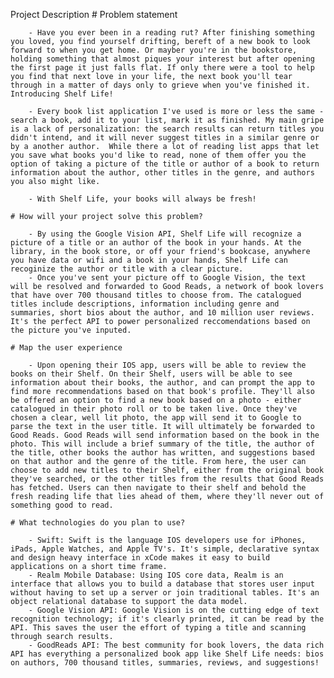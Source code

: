 Project Description
    # Problem statement

        - Have you ever been in a reading rut? After finishing something you loved, you find yourself drifting, bereft of a new book to look forward to when you get home. Or mayber you're in the bookstore, holding something that almost piques your interest but after opening the first page it just falls flat. If only there were a tool to help you find that next love in your life, the next book you'll tear through in a matter of days only to grieve when you've finished it. Introducing Shelf Life!

        - Every book list application I've used is more or less the same - search a book, add it to your list, mark it as finished. My main gripe is a lack of personalization: the search results can return titles you didn't intend, and it will never suggest titles in a similar genre or by a another author.  While there a lot of reading list apps that let you save what books you'd like to read, none of them offer you the option of taking a picture of the title or author of a book to return information about the author, other titles in the genre, and authors you also might like.

        - With Shelf Life, your books will always be fresh! 

    # How will your project solve this problem?

        - By using the Google Vision API, Shelf Life will recognize a picture of a title or an author of the book in your hands. At the library, in the book store, or off your friend's bookcase, anywhere you have data or wifi and a book in your hands, Shelf Life can recoginize the author or title with a clear picture.
        - Once you've sent your picture off to Google Vision, the text will be resolved and forwarded to Good Reads, a network of book lovers that have over 700 thousand titles to choose from. The catalogued titles include descriptions, information including genre and summaries, short bios about the author, and 10 million user reviews. It's the perfect API to power personalized reccomendations based on the picture you've inputed.

    # Map the user experience

        - Upon opening their IOS app, users will be able to review the books on their Shelf. On their Shelf, users will be able to see information about their books, the author, and can prompt the app to find more recommendations based on that book's profile. They'll also be offered an option to find a new book based on a photo - either catalogued in their photo roll or to be taken live. Once they've chosen a clear, well lit photo, the app will send it to Google to parse the text in the user title. It will ultimately be forwarded to Good Reads. Good Reads will send information based on the book in the photo. This will include a brief summary of the title, the author of the title, other books the author has written, and suggestions based on that author and the genre of the title. From here, the user can choose to add new titles to their Shelf, either from the original book they've searched, or the other titles from the results that Good Reads has fetched. Users can then navigate to their shelf and behold the fresh reading life that lies ahead of them, where they'll never out of something good to read.

    # What technologies do you plan to use?

        - Swift: Swift is the language IOS developers use for iPhones, iPads, Apple Watches, and Apple TV's. It's simple, declarative syntax and design heavy interface in xCode makes it easy to build applications on a short time frame.
        - Realm Mobile Database: Using IOS core data, Realm is an interface that allows you to build a database that stores user input without having to set up a server or join traditional tables. It's an object relational database to support the data model.
        - Google Vision API: Google Vision is on the cutting edge of text recognition technology; if it's clearly printed, it can be read by the API. This saves the user the effort of typing a title and scanning through search results.
        - GoodReads API: The best community for book lovers, the data rich API has everything a personalized book app like Shelf Life needs: bios on authors, 700 thousand titles, summaries, reviews, and suggestions!